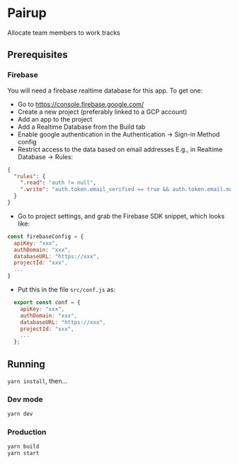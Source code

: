 # Pairup

Allocate team members to work tracks

## Prerequisites

### Firebase

You will need a firebase realtime database for this app. To get one:

- Go to https://console.firebase.google.com/
- Create a new project (preferably linked to a GCP account)
- Add an app to the project
- Add a Realtime Database from the Build tab
- Enable google authentication in the Authentication -> Sign-in Method config
- Restrict access to the data based on email addresses
  E.g., in Realtime Database -> Rules:
```json
{
  "rules": {
    ".read": "auth != null",
    ".write": "auth.token.email_verified == true && auth.token.email.matches(/^(foo@gmail.com|.*@example.com)$/)"
  }
}
```
- Go to project settings, and grab the Firebase SDK snippet, which looks like:
```javascript
const firebaseConfig = {
  apiKey: "xxx",
  authDomain: "xxx",
  databaseURL: "https://xxx",
  projectId: "xxx",
  ...
}
```
- Put this in the file `src/conf.js` as:
```javascript
  export const conf = {
    apiKey: "xxx",
    authDomain: "xxx",
    databaseURL: "https://xxx",
    projectId: "xxx",
    ...
  };
```

## Running

`yarn install`, then...

### Dev mode

```bash
yarn dev
```

### Production

```bash
yarn build
yarn start
```
